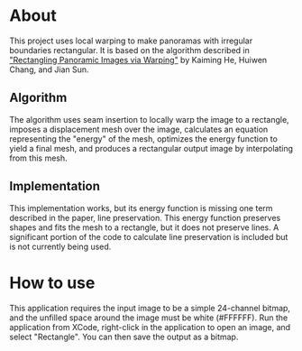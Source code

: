 # About
This project uses local warping to make panoramas with irregular boundaries rectangular. 
It is based on the algorithm described in ["Rectangling Panoramic Images via Warping"](http://research.microsoft.com/en-us/um/people/kahe/publications/sig13pano.pdf) by Kaiming He, Huiwen Chang, and Jian Sun.

## Algorithm
The algorithm uses seam insertion to locally warp the image to a rectangle, imposes a displacement mesh over the image, calculates an equation representing the "energy" of the mesh, optimizes the energy function to yield a final mesh, and produces a rectangular output image by interpolating from this mesh.

## Implementation
This implementation works, but its energy function is missing one term described in the paper, line preservation. 
This energy function preserves shapes and fits the mesh to a rectangle, but it does not preserve lines. 
A significant portion of the code to calculate line preservation is included but is not currently being used.

# How to use
This application requires the input image to be a simple 24-channel bitmap, and the unfilled space around the image must be white (#FFFFFF).
Run the application from XCode, right-click in the application to open an image, and select "Rectangle". You can then save the output as a bitmap.
